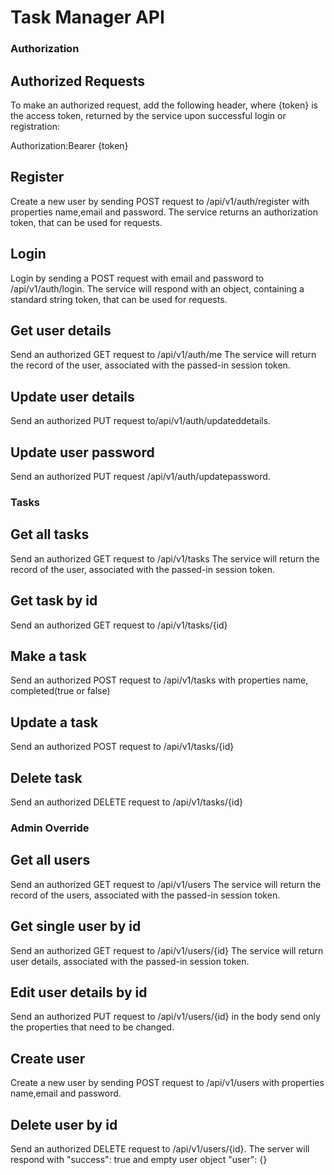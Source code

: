 # Task Manager API

### Authorization

## Authorized Requests
To make an authorized request, add the following header, where {token} is the access token, returned by the service upon successful login or registration:

Authorization:Bearer {token}

## Register

Create a new user by sending POST request to /api/v1/auth/register with properties  name,email and password. The service returns an authorization token, that can be used for requests.


## Login

Login by sending a POST request with email and password to /api/v1/auth/login. The service will respond with an object, containing a standard string token, that can be used for requests.


## Get user details

Send an authorized GET request to /api/v1/auth/me The service will return the record of the user, associated with the passed-in session token.


## Update user details

Send an authorized PUT request to/api/v1/auth/updateddetails.


## Update user password 

Send an authorized PUT request /api/v1/auth/updatepassword.


### Tasks

## Get all tasks

Send an authorized GET request to /api/v1/tasks The service will return the record of the user, associated with the passed-in session token.


## Get task by id
Send an authorized GET request to  /api/v1/tasks/{id}


## Make a task 

Send an authorized POST request to /api/v1/tasks  with properties  name, completed(true or false)


## Update a task 

Send an authorized POST request to /api/v1/tasks/{id}


## Delete task 

Send an authorized DELETE request to /api/v1/tasks/{id}



### Admin Override

## Get all users

Send an authorized GET request to /api/v1/users The service will return the record of the users, associated with the passed-in session token.


## Get single user by id


Send an authorized GET request to /api/v1/users/{id}  The service will return user details, associated with the passed-in session token.
 
## Edit user details by id

Send an authorized PUT request to /api/v1/users/{id}  in the body send  only the properties that need to be changed.

## Create user

Create a new user by sending POST request to /api/v1/users with properties  name,email and password.

## Delete user by id

Send an authorized DELETE request to /api/v1/users/{id}. The server will respond with   "success": true and empty user object  "user": {}

